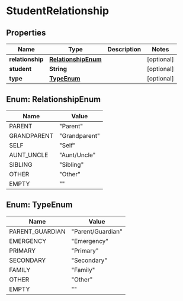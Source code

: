 

# StudentRelationship


## Properties

| Name | Type | Description | Notes |
|------------ | ------------- | ------------- | -------------|
|**relationship** | [**RelationshipEnum**](#RelationshipEnum) |  |  [optional] |
|**student** | **String** |  |  [optional] |
|**type** | [**TypeEnum**](#TypeEnum) |  |  [optional] |



## Enum: RelationshipEnum

| Name | Value |
|---- | -----|
| PARENT | &quot;Parent&quot; |
| GRANDPARENT | &quot;Grandparent&quot; |
| SELF | &quot;Self&quot; |
| AUNT_UNCLE | &quot;Aunt/Uncle&quot; |
| SIBLING | &quot;Sibling&quot; |
| OTHER | &quot;Other&quot; |
| EMPTY | &quot;&quot; |



## Enum: TypeEnum

| Name | Value |
|---- | -----|
| PARENT_GUARDIAN | &quot;Parent/Guardian&quot; |
| EMERGENCY | &quot;Emergency&quot; |
| PRIMARY | &quot;Primary&quot; |
| SECONDARY | &quot;Secondary&quot; |
| FAMILY | &quot;Family&quot; |
| OTHER | &quot;Other&quot; |
| EMPTY | &quot;&quot; |



